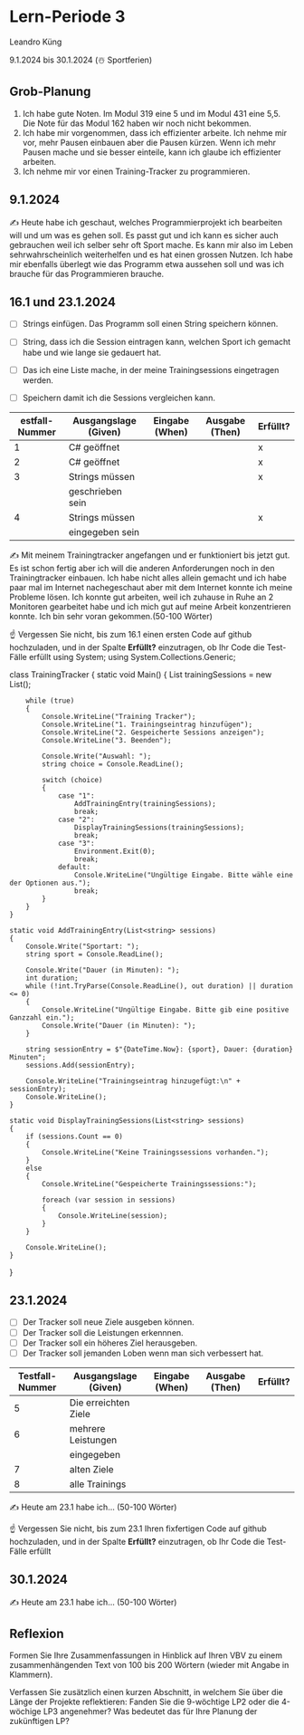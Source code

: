 # Lern-Periode 3

Leandro Küng

9.1.2024 bis 30.1.2024 (☃️ Sportferien)

## Grob-Planung

1. Ich habe gute Noten. Im Modul 319 eine 5 und im Modul 431 eine 5,5. Die Note für das Modul 162 haben wir noch nicht bekommen.
2. Ich habe mir vorgenommen, dass ich effizienter arbeite. Ich nehme mir vor, mehr Pausen einbauen aber die Pausen kürzen. Wenn ich mehr Pausen mache und sie besser einteile, kann ich glaube ich effizienter arbeiten. 
3. Ich nehme mir vor einen Training-Tracker zu programmieren. 

## 9.1.2024

✍️ Heute habe ich geschaut, welches Programmierprojekt ich bearbeiten will und um was es gehen soll. Es passt gut und ich kann es sicher auch gebrauchen weil ich selber sehr oft Sport mache. Es kann mir also im Leben sehrwahrscheinlich weiterhelfen und es hat einen grossen Nutzen. Ich habe mir ebenfalls überlegt wie das Programm etwa aussehen soll und was ich brauche für das Programmieren brauche. 

## 16.1 und 23.1.2024

- [ ] Strings einfügen. Das Programm soll einen String speichern können.
- [ ] String, dass ich die Session eintragen kann, welchen Sport ich gemacht habe und wie lange sie gedauert hat.
- [ ] Das ich eine Liste mache, in der meine Trainingsessions eingetragen werden.
- [ ] Speichern damit ich die Sessions vergleichen kann.


| estfall-Nummer | Ausgangslage (Given) | Eingabe (When) | Ausgabe (Then) | Erfüllt? |
| -------------- | -------------------- | -------------- | -------------- | -------- |
| 1              |     C# geöffnet      |                |                |    x     |
| 2              |     C# geöffnet      |                |                |    x     |
| 3              |     Strings müssen   |                |                |    x     | 
|                |     geschrieben sein |                |                |          |
| 4              |     Strings müssen   |                |                |    x     | 
|                |     eingegeben sein  |                |                |          |  


✍️ Mit meinem Trainingtracker angefangen und er funktioniert bis jetzt gut. Es ist schon fertig aber ich will die anderen Anforderungen noch in den Trainingtracker einbauen. Ich habe nicht alles allein gemacht und ich habe paar mal im Internet nachegeschaut aber mit dem Internet konnte ich meine Probleme lösen. Ich konnte gut arbeiten, weil ich zuhause in Ruhe an 2 Monitoren gearbeitet habe und ich mich gut auf meine Arbeit konzentrieren konnte. Ich bin sehr voran gekommen.(50-100 Wörter)

☝️ Vergessen Sie nicht, bis zum 16.1 einen ersten Code auf github hochzuladen, und in der Spalte **Erfüllt?** einzutragen, ob Ihr Code die Test-Fälle erfüllt
using System;
using System.Collections.Generic;

class TrainingTracker
{
    static void Main()
    {
        List<string> trainingSessions = new List<string>();

        while (true)
        {
            Console.WriteLine("Training Tracker");
            Console.WriteLine("1. Trainingseintrag hinzufügen");
            Console.WriteLine("2. Gespeicherte Sessions anzeigen");
            Console.WriteLine("3. Beenden");

            Console.Write("Auswahl: ");
            string choice = Console.ReadLine();

            switch (choice)
            {
                case "1":
                    AddTrainingEntry(trainingSessions);
                    break;
                case "2":
                    DisplayTrainingSessions(trainingSessions);
                    break;
                case "3":
                    Environment.Exit(0);
                    break;
                default:
                    Console.WriteLine("Ungültige Eingabe. Bitte wähle eine der Optionen aus.");
                    break;
            }
        }
    }

    static void AddTrainingEntry(List<string> sessions)
    {
        Console.Write("Sportart: ");
        string sport = Console.ReadLine();

        Console.Write("Dauer (in Minuten): ");
        int duration;
        while (!int.TryParse(Console.ReadLine(), out duration) || duration <= 0)
        {
            Console.WriteLine("Ungültige Eingabe. Bitte gib eine positive Ganzzahl ein.");
            Console.Write("Dauer (in Minuten): ");
        }

        string sessionEntry = $"{DateTime.Now}: {sport}, Dauer: {duration} Minuten";
        sessions.Add(sessionEntry);

        Console.WriteLine("Trainingseintrag hinzugefügt:\n" + sessionEntry);
        Console.WriteLine();
    }

    static void DisplayTrainingSessions(List<string> sessions)
    {
        if (sessions.Count == 0)
        {
            Console.WriteLine("Keine Trainingssessions vorhanden.");
        }
        else
        {
            Console.WriteLine("Gespeicherte Trainingssessions:");

            foreach (var session in sessions)
            {
                Console.WriteLine(session);
            }
        }

        Console.WriteLine();
    }
}

## 23.1.2024

- [ ] Der Tracker soll neue Ziele ausgeben können.
- [ ] Der Tracker soll die Leistungen erkennnen.
- [ ] Der Tracker soll ein höheres Ziel herausgeben.
- [ ] Der Tracker soll jemanden Loben wenn man sich verbessert hat.

| Testfall-Nummer | Ausgangslage (Given) | Eingabe (When) | Ausgabe (Then) | Erfüllt? |
| --------------- | -------------------- | -------------- | -------------- | -------- |
| 5               | Die erreichten Ziele |                |                |          |
| 6               | mehrere Leistungen   |                |                |          |
|                 | eingegeben           |                |                |          |                  
| 7               | alten Ziele          |                |                |          |  
| 8               | alle Trainings       |                |                |          |

✍️ Heute am 23.1 habe ich... (50-100 Wörter)

☝️ Vergessen Sie nicht, bis zum 23.1 Ihren fixfertigen Code auf github hochzuladen, und in der Spalte **Erfüllt?** einzutragen, ob Ihr Code die Test-Fälle erfüllt

## 30.1.2024

✍️ Heute am 23.1 habe ich... (50-100 Wörter)

## Reflexion

Formen Sie Ihre Zusammenfassungen in Hinblick auf Ihren VBV zu einem zusammenhängenden Text von 100 bis 200 Wörtern (wieder mit Angabe in Klammern).

Verfassen Sie zusätzlich einen kurzen Abschnitt, in welchem Sie über die Länge der Projekte reflektieren: Fanden Sie die 9-wöchtige LP2 oder die 4-wöchige LP3 angenehmer? Was bedeutet das für Ihre Planung der zukünftigen LP?
